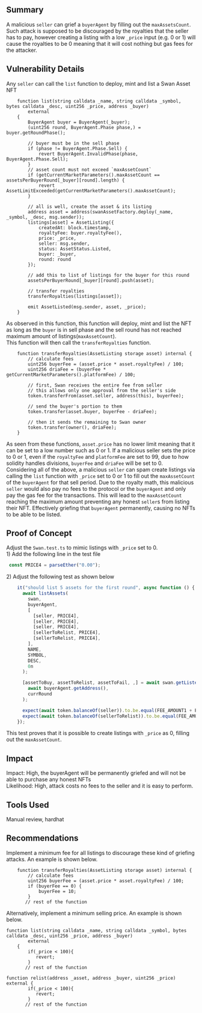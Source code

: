 ## Summary

A malicious `seller` can grief a `buyerAgent` by filling out the `maxAssetsCount`. Such attack is supposed to be discouraged by the royalties that the seller has to pay, however creating a listing with a low `_price` input (e.g. 0 or 1) will cause the royalties to be 0 meaning that it will cost nothing but gas fees for the attacker.

## Vulnerability Details

Any `seller` can call the `list` function to deploy, mint and list a Swan Asset NFT

```Solidity
    function list(string calldata _name, string calldata _symbol, bytes calldata _desc, uint256 _price, address _buyer)
        external
    {
        BuyerAgent buyer = BuyerAgent(_buyer);
        (uint256 round, BuyerAgent.Phase phase,) = buyer.getRoundPhase();

        // buyer must be in the sell phase
        if (phase != BuyerAgent.Phase.Sell) {
            revert BuyerAgent.InvalidPhase(phase, BuyerAgent.Phase.Sell);
        }
        // asset count must not exceed `maxAssetCount`
        if (getCurrentMarketParameters().maxAssetCount == assetsPerBuyerRound[_buyer][round].length) {
            revert AssetLimitExceeded(getCurrentMarketParameters().maxAssetCount);
        }

        // all is well, create the asset & its listing
        address asset = address(swanAssetFactory.deploy(_name, _symbol, _desc, msg.sender));
        listings[asset] = AssetListing({
            createdAt: block.timestamp,
            royaltyFee: buyer.royaltyFee(),
            price: _price,
            seller: msg.sender,
            status: AssetStatus.Listed,
            buyer: _buyer,
            round: round
        });

        // add this to list of listings for the buyer for this round
        assetsPerBuyerRound[_buyer][round].push(asset);

        // transfer royalties
        transferRoyalties(listings[asset]);

        emit AssetListed(msg.sender, asset, _price);
    }
```

As observed in this function, this function will deploy, mint and list the NFT as long as the `buyer` is in sell phase and the sell round has not reached maximum amount of listings(`maxAssetCount`). \
This function will then call the `transferRoyalties` function.

```Solidity
    function transferRoyalties(AssetListing storage asset) internal {
        // calculate fees
        uint256 buyerFee = (asset.price * asset.royaltyFee) / 100;
        uint256 driaFee = (buyerFee * getCurrentMarketParameters().platformFee) / 100;

        // first, Swan receives the entire fee from seller
        // this allows only one approval from the seller's side
        token.transferFrom(asset.seller, address(this), buyerFee);

        // send the buyer's portion to them
        token.transfer(asset.buyer, buyerFee - driaFee);

        // then it sends the remaining to Swan owner
        token.transfer(owner(), driaFee);
    }
```

As seen from these functions, `asset.price` has no lower limit meaning that it can be set to a low number such as 0 or 1. If a malicious seller sets the price to 0 or 1, even if the `royaltyFee` and `platformFee` are set to 99, due to how solidity handles divisions, `buyerFee` and `driaFee` will be set to 0. \
Considering all of the above, a malicious `seller` can spam create listings via calling the `list` function with `_price` set to 0 or 1 to fill out the `maxAssetCount` of the `buyerAgent` for that sell period. Due to the royalty math, this malicious `seller` would also pay no fees to the protocol or the `buyerAgent` and only pay the gas fee for the transactions. This will lead to the `maxAssetCount` reaching the maximum amount preventing any honest `seller`s from listing their NFT. Effectively griefing that `buyerAgent` permanently, causing no NFTs to be able to be listed.

## Proof of Concept

Adjust the `Swan.test.ts` to mimic listings with `_price` set to 0. \
1\) Add the following line in the test file

```JavaScript
 const PRICE4 = parseEther("0.00");
```

2\) Adjust the following test as shown below

```JavaScript
    it("should list 5 assets for the first round", async function () {
      await listAssets(
        swan,
        buyerAgent,
        [
          [seller, PRICE4],
          [seller, PRICE4],
          [seller, PRICE4],
          [sellerToRelist, PRICE4],
          [sellerToRelist, PRICE4],
        ],
        NAME,
        SYMBOL,
        DESC,
        0n
      );

      [assetToBuy, assetToRelist, assetToFail, ,] = await swan.getListedAssets(
        await buyerAgent.getAddress(),
        currRound
      );

      expect(await token.balanceOf(seller)).to.be.equal(FEE_AMOUNT1 + FEE_AMOUNT2 + FEE_AMOUNT3 + FEE_AMOUNT1 + FEE_AMOUNT2);
      expect(await token.balanceOf(sellerToRelist)).to.be.equal(FEE_AMOUNT2 + FEE_AMOUNT1);
    });
```

This test proves that it is possible to create listings with `_price` as 0, filling out the `maxAssetCount`.

## Impact

Impact: High, the buyerAgent will be permanently griefed and will not be able to purchase any honest NFTs\
Likelihood: High, attack costs no fees to the seller and it is easy to perform.

## Tools Used

Manual review, hardhat

## Recommendations

Implement a minimum fee for all listings to discourage these kind of griefing attacks. An example is shown below.

```Solidity
    function transferRoyalties(AssetListing storage asset) internal {
        // calculate fees
        uint256 buyerFee = (asset.price * asset.royaltyFee) / 100;
        if (buyerFee == 0) {
            buyerFee = 10;
        }
       // rest of the function
```

Alternatively, implement a minimum selling price. An example is shown below.

```Solidity
function list(string calldata _name, string calldata _symbol, bytes calldata _desc, uint256 _price, address _buyer)
        external
    {
        if(_price < 100){
           revert; 
        }
       // rest of the function
      
function relist(address _asset, address _buyer, uint256 _price) external {
        if(_price < 100){
           revert; 
        }
       // rest of the function
```
